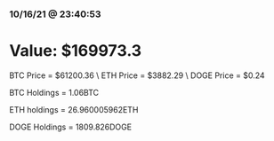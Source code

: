 ### 10/16/21 @ 23:40:53 

# Value: $169973.3



BTC Price = $61200.36
\ ETH Price = $3882.29
\ DOGE Price = $0.24


BTC Holdings = 1.06BTC

 ETH holdings = 26.960005962ETH

 DOGE Holdings = 1809.826DOGE

